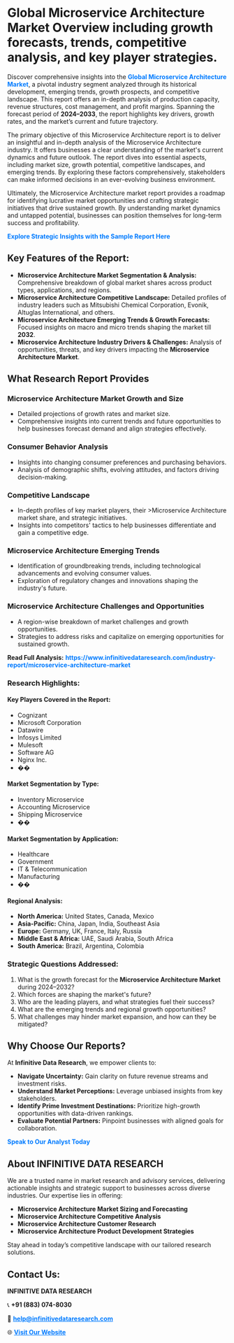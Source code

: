 <h1>Global Microservice Architecture Market Overview including growth forecasts, trends, competitive analysis, and key player strategies.</h1>
<p>
Discover comprehensive insights into the 
<a href="https://www.infinitivedataresearch.com/industry-report/microservice-architecture-market" rel="dofollow" style="color: #007BFF; text-decoration: none;"><strong>Global Microservice Architecture Market</strong></a>, a pivotal industry segment analyzed through its historical development, emerging trends, growth prospects, and competitive landscape. This report offers an in-depth analysis of production capacity, revenue structures, cost management, and profit margins. Spanning the forecast period of <strong>2024–2033</strong>, the report highlights key drivers, growth rates, and the market’s current and future trajectory.
</p>
<p>
The primary objective of this Microservice Architecture report is to deliver an insightful and in-depth analysis of the Microservice Architecture industry. It offers businesses a clear understanding of the market's current dynamics and future outlook. The report dives into essential aspects, including market size, growth potential, competitive landscapes, and emerging trends. By exploring these factors comprehensively, stakeholders can make informed decisions in an ever-evolving business environment.
</p>
<p>
Ultimately, the Microservice Architecture market report provides a roadmap for identifying lucrative market opportunities and crafting strategic initiatives that drive sustained growth. By understanding market dynamics and untapped potential, businesses can position themselves for long-term success and profitability.
</p>
<p>
<a href="https://www.infinitivedataresearch.com/request-sample/reportId=109779" style="color: #007BFF; text-decoration: none;"><strong>Explore Strategic Insights with the Sample Report Here</strong></a>
</p>

<h2>Key Features of the Report:</h2>
<ul>
<li><strong>Microservice Architecture Market Segmentation & Analysis:</strong> Comprehensive breakdown of global market shares across product types, applications, and regions.</li>
<li><strong>Microservice Architecture Competitive Landscape:</strong> Detailed profiles of industry leaders such as Mitsubishi Chemical Corporation, Evonik, Altuglas International, and others.</li>
<li><strong>Microservice Architecture Emerging Trends & Growth Forecasts:</strong> Focused insights on macro and micro trends shaping the market till <strong>2032</strong>.</li>
<li><strong>Microservice Architecture Industry Drivers & Challenges:</strong> Analysis of opportunities, threats, and key drivers impacting the <strong>Microservice Architecture Market</strong>.</li>
</ul>

<h2>What Research Report Provides</h2>
<h3>Microservice Architecture Market Growth and Size</h3>
<ul>
<li>Detailed projections of growth rates and market size.</li>
<li>Comprehensive insights into current trends and future opportunities to help businesses forecast demand and align strategies effectively.</li>
</ul>

<h3>Consumer Behavior Analysis</h3>
<ul>
<li>Insights into changing consumer preferences and purchasing behaviors.</li>
<li>Analysis of demographic shifts, evolving attitudes, and factors driving decision-making.</li>
</ul>

<h3>Competitive Landscape</h3>
<ul>
<li>In-depth profiles of key market players, their >Microservice Architecture market share, and strategic initiatives.</li>
<li>Insights into competitors' tactics to help businesses differentiate and gain a competitive edge.</li>
</ul>

<h3>Microservice Architecture Emerging Trends</h3>
<ul>
<li>Identification of groundbreaking trends, including technological advancements and evolving consumer values.</li>
<li>Exploration of regulatory changes and innovations shaping the industry's future.</li>
</ul>

<h3>Microservice Architecture Challenges and Opportunities</h3>
<ul>
<li>A region-wise breakdown of market challenges and growth opportunities.</li>
<li>Strategies to address risks and capitalize on emerging opportunities for sustained growth.</li>
</ul>
<p><strong>Read Full Analysis:</strong> <a href="https://www.infinitivedataresearch.com/industry-report/microservice-architecture-market" rel="dofollow" style="color: #007BFF; text-decoration: none;"><strong>https://www.infinitivedataresearch.com/industry-report/microservice-architecture-market</strong></a></p>
<h3>Research Highlights:</h3>
<h4>Key Players Covered in the Report:</h4>
<ul><li>Cognizant</li><li>Microsoft Corporation</li><li>Datawire</li><li>Infosys Limited</li><li>Mulesoft</li><li>Software AG</li><li>Nginx Inc.</li><li>��</li></ul>
<h4>Market Segmentation by Type:</h4>
<ul><li>Inventory Microservice</li><li>Accounting Microservice</li><li>Shipping Microservice</li><li>��</li></ul>
<h4>Market Segmentation by Application:</h4>
<ul><li>Healthcare</li><li>Government</li><li>IT &amp; Telecommunication</li><li>Manufacturing</li><li>��</li></ul>

<h4>Regional Analysis:</h4>
<ul>
<li><strong>North America:</strong> United States, Canada, Mexico</li>
<li><strong>Asia-Pacific:</strong> China, Japan, India, Southeast Asia</li>
<li><strong>Europe:</strong> Germany, UK, France, Italy, Russia</li>
<li><strong>Middle East & Africa:</strong> UAE, Saudi Arabia, South Africa</li>
<li><strong>South America:</strong> Brazil, Argentina, Colombia</li>
</ul>

<h3>Strategic Questions Addressed:</h3>
<ol>
<li>What is the growth forecast for the <strong>Microservice Architecture Market</strong> during 2024–2032?</li>
<li>Which forces are shaping the market's future?</li>
<li>Who are the leading players, and what strategies fuel their success?</li>
<li>What are the emerging trends and regional growth opportunities?</li>
<li>What challenges may hinder market expansion, and how can they be mitigated?</li>
</ol>

<h2>Why Choose Our Reports?</h2>
<p>At <strong>Infinitive Data Research</strong>, we empower clients to:</p>
<ul>
<li><strong>Navigate Uncertainty:</strong> Gain clarity on future revenue streams and investment risks.</li>
<li><strong>Understand Market Perceptions:</strong> Leverage unbiased insights from key stakeholders.</li>
<li><strong>Identify Prime Investment Destinations:</strong> Prioritize high-growth opportunities with data-driven rankings.</li>
<li><strong>Evaluate Potential Partners:</strong> Pinpoint businesses with aligned goals for collaboration.</li>
</ul>
<p><a href="https://www.infinitivedataresearch.com/industry-report/microservice-architecture-market" rel="dofollow" style="color: #007BFF; text-decoration: none;"><strong>Speak to Our Analyst Today</strong></a></p>

<h2>About INFINITIVE DATA RESEARCH</h2>
<p>We are a trusted name in market research and advisory services, delivering actionable insights and strategic support to businesses across diverse industries. Our expertise lies in offering:</p>
<ul>
<li><strong>Microservice Architecture Market Sizing and Forecasting</strong></li>
<li><strong>Microservice Architecture Competitive Analysis</strong></li>
<li><strong>Microservice Architecture Customer Research</strong></li>
<li><strong>Microservice Architecture Product Development Strategies</strong></li>
</ul>
<p>Stay ahead in today’s competitive landscape with our tailored research solutions.</p>

<h2>Contact Us:</h2>
<p><strong>INFINITIVE DATA RESEARCH</strong></p>
<p>📞 <strong>+91 (883) 074-8030</strong></p>
<p>📧 <strong><a href="mailto:help@infinitivedataresearch.com" style="color: #007BFF;">help@infinitivedataresearch.com</a></strong></p>
<p>🌐 <strong><a href="https://www.infinitivedataresearch.com" rel="dofollow" style="color: #007BFF;">Visit Our Website</a></strong></p>
